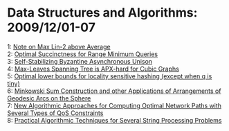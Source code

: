# Data Structures and Algorithms: 2009/12/01-07  
1: [Note on Max Lin-2 above Average](https://doi.org/10.48550/arXiv.0911.5384)  
2: [Optimal Succinctness for Range Minimum Queries](https://doi.org/10.48550/arXiv.0812.2775)  
3: [Self-Stabilizing Byzantine Asynchronous Unison](https://doi.org/10.48550/arXiv.0912.0134)  
4: [Max-Leaves Spanning Tree is APX-hard for Cubic Graphs](https://doi.org/10.48550/arXiv.0912.0226)  
5: [Optimal lower bounds for locality sensitive hashing (except when q is  tiny)](https://doi.org/10.48550/arXiv.0912.0250)  
6: [Minkowski Sum Construction and other Applications of Arrangements of  Geodesic Arcs on the Sphere](https://doi.org/10.48550/arXiv.0906.3240)  
7: [New Algorithmic Approaches for Computing Optimal Network Paths with  Several Types of QoS Constraints](https://doi.org/10.48550/arXiv.0912.0803)  
8: [Practical Algorithmic Techniques for Several String Processing Problems](https://doi.org/10.48550/arXiv.0912.0807)  